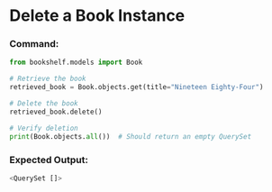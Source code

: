 # Delete a Book Instance

### Command:
```python
from bookshelf.models import Book

# Retrieve the book
retrieved_book = Book.objects.get(title="Nineteen Eighty-Four")

# Delete the book
retrieved_book.delete()

# Verify deletion
print(Book.objects.all())  # Should return an empty QuerySet
```

### Expected Output:
```python
<QuerySet []>
```

